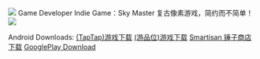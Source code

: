 ![](http://q3.qlogo.cn/g?b=qq&k=ZjZE1ydmvsexynVx2aibqlA&s=100&t=1481133217)
Game Developer
Indie Game：Sky Master
复古像素游戏，简约而不简单！
![](http://ww2.sinaimg.cn/mw690/a15793cfgw1fako6gpcnbj20sg0dwwk0.jpg)

Android Downloads:
[(TapTap)游戏下载](http://l.taptap.com/123/HSpzj1dt)
[(游品位)游戏下载](http://s3.nie.netease.com/hxs1-ypw/apk/a63b0036bddd11e6944a525400b35fa1.apk)
[Smartisan 锤子商店下载](http://app-img.smartisanos.cn/download/download.html?dl=http://res.smartisanos.cn/appstore-oss/com.LiuYizhou.SkyMaster/apk/B47C6194367901A3C1199962EF4ECA34.apk?)
[GooglePlay Download](https://play.google.com/store/apps/details?id=com.LiuYizhou.SkyMaster)
